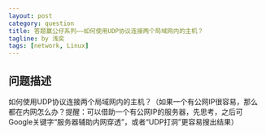 ```yaml
---
layout: post
category: question
title: 答题赢公仔系列——如何使用UDP协议连接两个局域网内的主机？
tagline: by 浅奕
tags: [network, Linux]
---
```


## 问题描述

如何使用UDP协议连接两个局域网内的主机？（如果一个有公网IP很容易，那么都在内网怎么办？提醒：可以借助一个有公网IP的服务器，先思考，之后可Google关键字“服务器辅助内网穿透”，或者“UDP打洞”更容易搜出结果）
